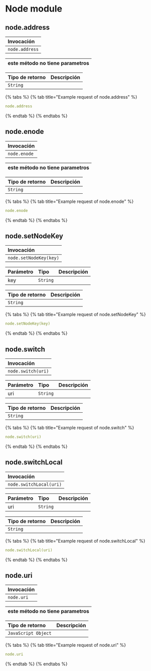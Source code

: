 # Node module

## node.address

| Invocación |
| :--- |
| `node.address` |

| este método no tiene parametros |
| :--- |


| Tipo de retorno | Descripción |
| :--- | :--- |
| `String` |  |

{% tabs %}
{% tab title="Example request of node.address" %}
```yaml
node.address
```
{% endtab %}
{% endtabs %}

## node.enode

| Invocación |
| :--- |
| `node.enode` |

| este método no tiene parametros |
| :--- |


| Tipo de retorno | Descripción |
| :--- | :--- |
| `String` |  |

{% tabs %}
{% tab title="Example request of node.enode" %}
```yaml
node.enode
```
{% endtab %}
{% endtabs %}

## node.setNodeKey

| Invocación |
| :--- |
| `node.setNodeKey(key)` |

| Parámetro | Tipo | Descripción |
| :--- | :--- | :--- |
| key | `String` |  |

| Tipo de retorno | Descripción |
| :--- | :--- |
| `String` |  |

{% tabs %}
{% tab title="Example request of node.setNodeKey" %}
```yaml
node.setNodeKey(key)
```
{% endtab %}
{% endtabs %}

## node.switch

| Invocación |
| :--- |
| `node.switch(uri)` |

| Parámetro | Tipo | Descripción |
| :--- | :--- | :--- |
| uri | `String` |  |

| Tipo de retorno | Descripción |
| :--- | :--- |
| `String` |  |

{% tabs %}
{% tab title="Example request of node.switch" %}
```yaml
node.switch(uri)
```
{% endtab %}
{% endtabs %}

## node.switchLocal

| Invocación |
| :--- |
| `node.switchLocal(uri)` |

| Parámetro | Tipo | Descripción |
| :--- | :--- | :--- |
| uri | `String` |  |

| Tipo de retorno | Descripción |
| :--- | :--- |
| `String` |  |

{% tabs %}
{% tab title="Example request of node.switchLocal" %}
```yaml
node.switchLocal(uri)
```
{% endtab %}
{% endtabs %}

## node.uri

| Invocación |
| :--- |
| `node.uri` |

| este método no tiene parametros |
| :--- |


| Tipo de retorno | Descripción |
| :--- | :--- |
| `JavaScript Object` |  |

{% tabs %}
{% tab title="Example request of node.uri" %}
```yaml
node.uri
```
{% endtab %}
{% endtabs %}

